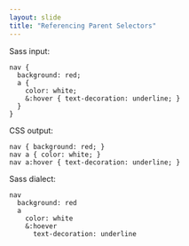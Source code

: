 ```yaml
---
layout: slide
title: "Referencing Parent Selectors"
---
```

<div>
  <p>Sass input:</p>
  <pre><code contenteditable class ="sass css">nav {
  background: red;
  a {
    color: white;
    &:hover { text-decoration: underline; }
  }
}</code></pre>
  <p>CSS output:</p>
  <pre><code contenteditable class ="css sass">nav { background: red; }
nav a { color: white; }
nav a:hover { text-decoration: underline; }</code></pre>
</div>

<aside class="notes">

  <p>Sass dialect:</p>
<pre><code>nav
  background: red
  a
    color: white
    &:hoever
      text-decoration: underline</code></pre>

</aside>
